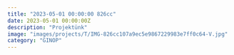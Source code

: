 ```yaml
---
title: "2023-05-01 00:00:00 826cc"
date: 2023-05-01 00:00:00Z
description: "Projektünk"
image: "images/projects/T/IMG-826cc107a9ec5e9867229983e7ff0c64-V.jpg"
category: "GINOP"
---
```

